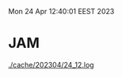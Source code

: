 Mon 24 Apr 12:40:01 EEST 2023
# JAM
<a href='./cache/202304/24_12.log'>./cache/202304/24_12.log</a>
